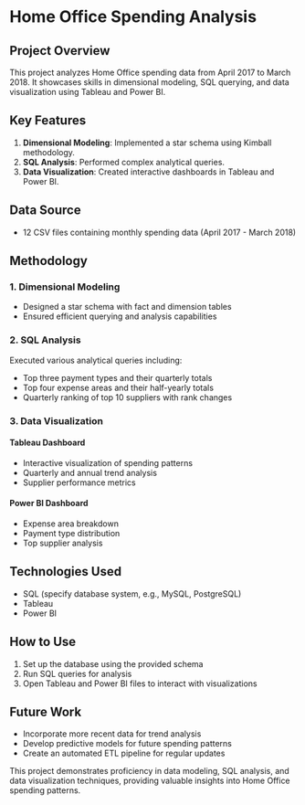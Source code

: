 # Home Office Spending Analysis

## Project Overview
This project analyzes Home Office spending data from April 2017 to March 2018. It showcases skills in dimensional modeling, SQL querying, and data visualization using Tableau and Power BI.

## Key Features
1. **Dimensional Modeling**: Implemented a star schema using Kimball methodology.
2. **SQL Analysis**: Performed complex analytical queries.
3. **Data Visualization**: Created interactive dashboards in Tableau and Power BI.

## Data Source
- 12 CSV files containing monthly spending data (April 2017 - March 2018)

## Methodology

### 1. Dimensional Modeling
- Designed a star schema with fact and dimension tables
- Ensured efficient querying and analysis capabilities

### 2. SQL Analysis
Executed various analytical queries including:
- Top three payment types and their quarterly totals
- Top four expense areas and their half-yearly totals
- Quarterly ranking of top 10 suppliers with rank changes

### 3. Data Visualization

#### Tableau Dashboard
- Interactive visualization of spending patterns
- Quarterly and annual trend analysis
- Supplier performance metrics



#### Power BI Dashboard
- Expense area breakdown
- Payment type distribution
- Top supplier analysis



## Technologies Used
- SQL (specify database system, e.g., MySQL, PostgreSQL)
- Tableau
- Power BI


## How to Use
1. Set up the database using the provided schema
2. Run SQL queries for analysis
3. Open Tableau and Power BI files to interact with visualizations

## Future Work
- Incorporate more recent data for trend analysis
- Develop predictive models for future spending patterns
- Create an automated ETL pipeline for regular updates

This project demonstrates proficiency in data modeling, SQL analysis, and data visualization techniques, providing valuable insights into Home Office spending patterns.
